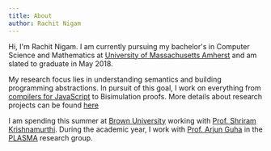 ```yaml
---
title: About
author: Rachit Nigam
---
```


Hi, I'm Rachit Nigam. I am currently pursuing my bachelor's in Computer Science
and Mathematics at [University of Massachusetts Amherst](https://umass.edu) and
am slated to graduate in May 2018.

My research focus lies in understanding semantics and building programming
abstractions. In pursuit of this goal, I work on everything from [compilers for
JavaScript](https://github.com/plasma-umass/stopify) to Bisimulation proofs.
More details about research projects can be found [here](./research.html)

I am spending this summer at [Brown University](https://brown.edu) working with
[Prof. Shriram Krishnamurthi](http://cs.brown.edu/~sk/). During the academic
year, I work with [Prof. Arjun Guha](https://people.cs.umass.edu/arjun) in the
[PLASMA](https://github.com/plasma-umass) research group.
